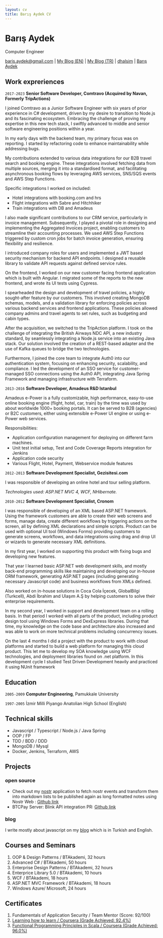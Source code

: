 ```yaml
---
layout: cv
title: Barış Aydek CV
---
```

# Barış Aydek
Computer Engineer

<div id="webaddress">
<a href="mailto:baris.aydek@gmail.com">baris.aydek@gmail.com</a>
|
<a href="https://dhalsim.github.io/en">My Blog (EN)</a>
|
<a href="https://dhalsim.github.io">My Blog (TR)</a>
|
<i class="fa fa-github"></i> <a href="http://github.com/dhalsim">dhalsim</a>
|
<i class="fa fa-linkedin"></i> <a href="https://www.linkedin.com/in/baris-aydek-39352325">Barış Aydek</a>
</div>

## Work expreriences

`2017-2023`
**Senior Software Developer, Comtravo (Acquired by Navan, Formerly TripActions)**

I joined Comtravo as a Junior Software Engineer with six years of prior experience in C# development, driven by my desire to transition to Node.js and its fascinating ecosystem. Embracing the challenge of proving my expertise in this new tech stack, I swiftly advanced to middle and senior software engineering positions within a year.

In my early days with the backend team, my primary focus was on reporting. I started by refactoring code to enhance maintainability while addressing bugs.

My contributions extended to various data integrations for our B2B travel search and booking engine. These integrations involved fetching data from multiple sources, merging it into a standardised format, and facilitating asynchronous booking flows by leveraging AWS services, SNS/SQS events and AWS Step Functions.

Specific integrations I worked on included:

* Hotel integrations with booking.com and hrs
* Flight integrations with Sabre and Hitchhiker
* Train integrations with DB and Amadeus

I also made significant contributions to our CRM service, particularly in invoice management. Subsequently, I played a pivotal role in designing and implementing the Aggregated Invoices project, enabling customers to streamline their accounting processes. We used AWS Step Functions triggered by custom cron jobs for batch invoice generation, ensuring flexibility and resilience.

I introduced company roles for users and implemented a JWT based security mechanism for backend API endpoints. I designed a reusable library to validate API requests against defined service rules.

On the frontend, I worked on our new customer facing frontend application which is built with Angular. I migrated some of the reports to the new frontend, and wrote its UI tests using Cypress.

I spearheaded the design and development of travel policies, a highly sought-after feature by our customers. This involved creating MongoDB schemas, models, and a validation library for enforcing policies across various backend services and frontend applications. These policies allowed company admins and travel agents to set rules, such as budgeting and cabin types.

After the acquisition, we switched to the TripAction platform. I took on the challenge of integrating the British Airways NDC API, a new industry standard, by seamlessly integrating a Node.js service into an existing Java stack. Our solution involved the creation of a REST-based adapter and the use of Kafka queues to bridge the two technologies.

Furthermore, I joined the core team to integrate Auth0 into our authentication system, focusing on enhancing security, scalability, and compliance. I led the development of an SSO service for customer-managed SSO connections using the Auth0 API, integrating Java Spring Framework and managing infrastructure with Terraform.

`2013-2016`
**Software Developer, Amadeus R&D Istanbul**

Amadeus e-Power is a fully customizable, high performance, easy-to-use online booking engine (flight, hotel, car, train) by the time was used by about worldwide 1000+ booking portals. It can be served to B2B (agencies) or B2C customers, either using extensible e-Power UI engine or using e-Power web services.  

Responsibilities:

* Application configuration management for deploying on different farm machines. 
* Unit test initial setup, Test and Code Coverage Reports integration for Jenkins
* Application code security 
* Various Flight, Hotel, Payment, Webservice module features

`2012-2013`
**Software Development Specialist, Gezisitesi.com**

I was responsible of developing an online hotel and tour selling platform.

*Technologies used: ASP.NET MVC 4, WCF, NHibernate.*

`2010-2012`
**Software Development Specialist, Cronom**

I was responsible of developing of an XML based ASP.NET framework. Using the framework customers are able to create their web screens and forms, manage data, create different workflows by triggering actions on the screen, all by defining XML declarations and simple scripts. Product can be used with optional UI tool (Windows Forms) providing customers to generate screens, workflows, and data integrations using drag and drop UI or wizards to generate necessary XML definitions.

In my first year, I worked on supporting this product with fixing bugs and developing new features. 

That year I learned basic ASP.NET web development skills, and mostly back-end programming skills like maintaining and developing our in-house ORM framework, generating ASP.NET pages (including generating necessary Javascript code) and business workflows from XMLs defined.

Also worked on in-house solutions in Coca Cola İçecek, GlobalBilgi (Turkcell), Abdi İbrahim and Ulaşım A.Ş by helping customers to solve their enterprise requirements.

In my second year, I worked in support and development team on a rolling basis. In that period I worked with all parts of the product, including product design tool using Windows Forms and DexExpress libraries. During that time, my knowledge on the code base and architecture also increased and was able to work on more technical problems including concurrency issues.

On the last 4 months I did a project with the product to work with
cloud platforms and started to build a web platform for managing this cloud product. This let me to
develop my SOA knowledge using WCF technologies, and deployment libraries found on .net platform. In this development cycle I studied Test Driven Development heavily and practiced it using NUnit framework

## Education

`2005-2009`
**Computer Engineering**, Pamukkale University 

`1997-2005`
İzmir Milli Piyango Anatolian High School (English)

## Technical skills

* Javascript / Typescript / Node.js / Java Spring
* OOP / FP
* TDD / BDD / DDD
* MongoDB / Mysql
* Docker, Jenkins, Terraform, AWS

## Projects

### open source

* Check out my [nostr](https://nostr.com/) application to fetch nostr events and transform them into markdown lists to be published again as long formatted notes using Nostr Web : [Github link](https://github.com/btcpayserver/BTCPayServer.Lightning/pull/151)
* BTCPay Server: Blink API integration PR: [Github link](https://github.com/btcpayserver/BTCPayServer.Lightning/pull/151)

### blog

I write mostly about javascript on my [blog](https://dhalsim.github.io/en) which is in Turkish and English.

## Courses and Seminars

1. OOP & Design Patterns / BTAkademi, 32 hours
1. Advanced C# / BTAkademi, 50 hours
1. Enterprise Design Patterns / BTAkademi, 32 hours
1. Enterprice Library 5.0 / BTAkademi, 10 hours
1. WCF / BTAkademi, 18 hours
1. ASP.NET MVC Framework / BTAkademi, 18 hours
1. Windows Azure/ Microsoft, 24 hours

## Certificates

1. Fundamentals of Application Security / Team Mentor (Score: 92/100)
1. [Learning how to learn / Coursera (Grade Achieved: 92.4%)](https://www.coursera.org/account/accomplishments/records/4FKFYFV5643W)
1. [Functional Programming Principles in Scala / Coursera (Grade Achieved: 96.0%)](https://www.coursera.org/account/accomplishments/records/TNQK6WGCUZET)
